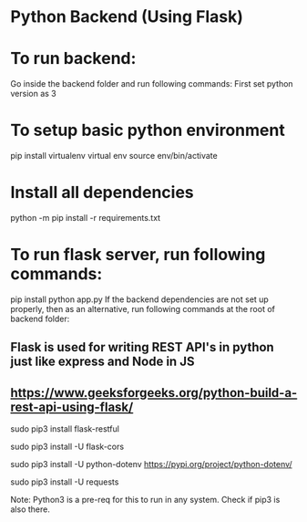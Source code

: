 # Python Backend (Using Flask)

# To run backend:

Go inside the backend folder and run following commands: First set python version as 3

# To setup basic python environment

pip install virtualenv
virtual env
source env/bin/activate

# Install all dependencies

python -m pip install -r requirements.txt

# To run flask server, run following commands:

pip install
python app.py
If the backend dependencies are not set up properly, then as an alternative, run following commands at the root of backend folder:

## Flask is used for writing REST API's in python just like express and Node in JS

## <https://www.geeksforgeeks.org/python-build-a-rest-api-using-flask/>

sudo pip3 install flask-restful

sudo pip3 install -U flask-cors

sudo pip3 install -U python-dotenv <https://pypi.org/project/python-dotenv/>

sudo pip3 install -U requests

Note: Python3 is a pre-req for this to run in any system. Check if pip3 is also there.

